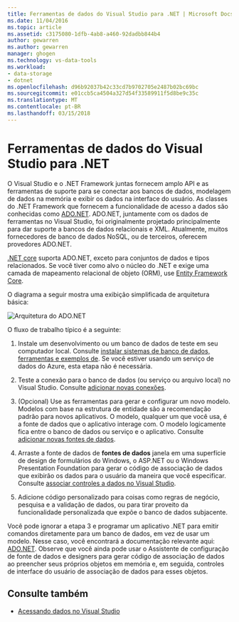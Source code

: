 ```yaml
---
title: Ferramentas de dados do Visual Studio para .NET | Microsoft Docs
ms.date: 11/04/2016
ms.topic: article
ms.assetid: c3175080-1dfb-4ab8-a460-92dadbb844b4
author: gewarren
ms.author: gewarren
manager: ghogen
ms.technology: vs-data-tools
ms.workload:
- data-storage
- dotnet
ms.openlocfilehash: d96b92037b42c33cd7b9702705e2487b02bc69bc
ms.sourcegitcommit: e01ccb5ca4504a327d54f33589911f5d8be9c35c
ms.translationtype: MT
ms.contentlocale: pt-BR
ms.lasthandoff: 03/15/2018
---
```

# <a name="visual-studio-data-tools-for-net"></a>Ferramentas de dados do Visual Studio para .NET

O Visual Studio e o .NET Framework juntas fornecem amplo API e as ferramentas de suporte para se conectar aos bancos de dados, modelagem de dados na memória e exibir os dados na interface do usuário. As classes do .NET Framework que fornecem a funcionalidade de acesso a dados são conhecidas como [ADO.NET](/dotnet/framework/data/adonet/index). ADO.NET, juntamente com os dados de ferramentas no Visual Studio, foi originalmente projetado principalmente para dar suporte a bancos de dados relacionais e XML. Atualmente, muitos fornecedores de banco de dados NoSQL, ou de terceiros, oferecem provedores ADO.NET.

[.NET core](/dotnet/core/) suporta ADO.NET, exceto para conjuntos de dados e tipos relacionados. Se você tiver como alvo o núcleo do .NET e exige uma camada de mapeamento relacional de objeto (ORM), use [Entity Framework Core](/ef/core/).

O diagrama a seguir mostra uma exibição simplificada de arquitetura básica:

![Arquitetura do ADO.NET](../data-tools/media/raddata-ado-net-architecture-diagram.png)

O fluxo de trabalho típico é a seguinte:

1. Instale um desenvolvimento ou um banco de dados de teste em seu computador local. Consulte [instalar sistemas de banco de dados, ferramentas e exemplos de](../data-tools/installing-database-systems-tools-and-samples.md). Se você estiver usando um serviço de dados do Azure, esta etapa não é necessária.

2. Teste a conexão para o banco de dados (ou serviço ou arquivo local) no Visual Studio. Consulte [adicionar novas conexões](../data-tools/add-new-connections.md).

3. (Opcional) Use as ferramentas para gerar e configurar um novo modelo. Modelos com base na estrutura de entidade são a recomendação padrão para novos aplicativos. O modelo, qualquer um que você usa, é a fonte de dados que o aplicativo interage com. O modelo logicamente fica entre o banco de dados ou serviço e o aplicativo. Consulte [adicionar novas fontes de dados](../data-tools/add-new-data-sources.md).

4. Arraste a fonte de dados de **fontes de dados** janela em uma superfície de design de formulários do Windows, o ASP.NET ou o Windows Presentation Foundation para gerar o código de associação de dados que exibirão os dados para o usuário da maneira que você especificar. Consulte [associar controles a dados no Visual Studio](../data-tools/bind-controls-to-data-in-visual-studio.md).

5. Adicione código personalizado para coisas como regras de negócio, pesquisa e a validação de dados, ou para tirar proveito da funcionalidade personalizada que expõe o banco de dados subjacente.

Você pode ignorar a etapa 3 e programar um aplicativo .NET para emitir comandos diretamente para um banco de dados, em vez de usar um modelo. Nesse caso, você encontrará a documentação relevante aqui: [ADO.NET](/dotnet/framework/data/adonet/index). Observe que você ainda pode usar o Assistente de configuração de fonte de dados e designers para gerar código de associação de dados ao preencher seus próprios objetos em memória e, em seguida, controles de interface do usuário de associação de dados para esses objetos.

## <a name="see-also"></a>Consulte também

- [Acessando dados no Visual Studio](../data-tools/accessing-data-in-visual-studio.md)